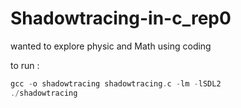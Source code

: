 # Shadowtracing-in-c_rep0
wanted to explore physic and Math using coding 

to run :
```c
gcc -o shadowtracing shadowtracing.c -lm -lSDL2
./shadowtracing
```

